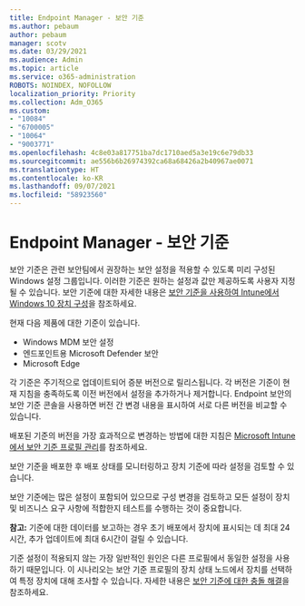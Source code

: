 ```yaml
---
title: Endpoint Manager - 보안 기준
ms.author: pebaum
author: pebaum
manager: scotv
ms.date: 03/29/2021
ms.audience: Admin
ms.topic: article
ms.service: o365-administration
ROBOTS: NOINDEX, NOFOLLOW
localization_priority: Priority
ms.collection: Adm_O365
ms.custom:
- "10084"
- "6700005"
- "10064"
- "9003771"
ms.openlocfilehash: 4c8e03a817751ba7dc1710aed5a3e19c6e79db33
ms.sourcegitcommit: ae556b6b26974392ca68a68426a2b40967ae0071
ms.translationtype: HT
ms.contentlocale: ko-KR
ms.lasthandoff: 09/07/2021
ms.locfileid: "58923560"
---
```

# <a name="endpoint-manager---security-baselines"></a>Endpoint Manager - 보안 기준

보안 기준은 관련 보안팀에서 권장하는 보안 설정을 적용할 수 있도록 미리 구성된 Windows 설정 그룹입니다. 이러한 기준은 원하는 설정과 값만 제공하도록 사용자 지정될 수 있습니다. 보안 기준에 대한 자세한 내용은 [보안 기준을 사용하여 Intune에서 Windows 10 장치 구성](https://docs.microsoft.com/mem/intune/protect/security-baselines)을 참조하세요.

현재 다음 제품에 대한 기준이 있습니다.

- Windows MDM 보안 설정
- 엔드포인트용 Microsoft Defender  보안
- Microsoft Edge

각 기준은 주기적으로 업데이트되어 증분 버전으로 릴리스됩니다. 각 버전은 기준이 현재 지침을 충족하도록 이전 버전에서 설정을 추가하거나 제거합니다. Endpoint 보안의 보안 기준 콘솔을 사용하면 버전 간 변경 내용을 표시하여 서로 다른 버전을 비교할 수 있습니다.

배포된 기준의 버전을 가장 효과적으로 변경하는 방법에 대한 지침은 [Microsoft Intune에서 보안 기준 프로필 관리](https://docs.microsoft.com/mem/intune/protect/security-baselines-configure)를 참조하세요.

보안 기준을 배포한 후 배포 상태를 모니터링하고 장치 기준에 따라 설정을 검토할 수 있습니다.

보안 기준에는 많은 설정이 포함되어 있으므로 구성 변경을 검토하고 모든 설정이 장치 및 비즈니스 요구 사항에 적합한지 테스트를 수행하는 것이 중요합니다.

**참고:** 기준에 대한 데이터를 보고하는 경우 초기 배포에서 장치에 표시되는 데 최대 24시간, 추가 업데이트에 최대 6시간이 걸릴 수 있습니다. 

기준 설정이 적용되지 않는 가장 일반적인 원인은 다른 프로필에서 동일한 설정을 사용하기 때문입니다. 이 시나리오는 보안 기준 프로필의 장치 상태 노드에서 장치를 선택하여 특정 장치에 대해 조사할 수 있습니다. 자세한 내용은 [보안 기준에 대한 충돌 해결](https://docs.microsoft.com/mem/intune/protect/security-baselines-monitor#resolve-conflicts-for-security-baselines)을 참조하세요.